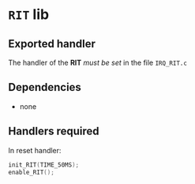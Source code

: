 # `RIT` lib


## Exported handler

The handler of the **RIT** _must be set_ in the file `IRQ_RIT.c`

## Dependencies

- none

## Handlers required

In reset handler:

```c
init_RIT(TIME_50MS);
enable_RIT();
```
